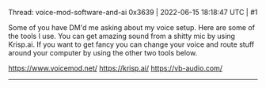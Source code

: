 Thread: voice-mod-software-and-ai
0x3639 | 2022-06-15 18:18:47 UTC | #1

Some of you have DM'd me asking about my voice setup.  Here are some of the tools I use.  You can get amazing sound from a shitty mic by using Krisp.ai.  If you want to get fancy you can change your voice and route stuff around your computer by using the other two tools below.  

https://www.voicemod.net/
https://krisp.ai/
https://vb-audio.com/

-------------------------

